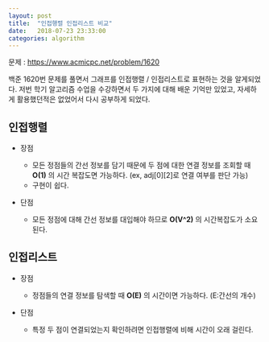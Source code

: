 ```yaml
---
layout: post
title:  "인접행렬 인접리스트 비교"
date:   2018-07-23 23:33:00
categories: algorithm
---
```


문제 : <https://www.acmicpc.net/problem/1620>

백준 1620번 문제를 풀면서 그래프를 인접행렬 / 인접리스트로 표현하는 것을 알게되었다. 저번 학기 알고리즘 수업을 수강하면서 두 가지에 대해 배운 기억만 있었고, 자세하게 활용했던적은 없었어서 다시 공부하게 되었다. 


인접행렬
-----
+ 장점
   + 모든 정점들의 간선 정보를 담기 때문에 두 점에 대한 연결 정보를 조회할 때 **O(1)** 의 시간 복잡도면 가능하다. (ex, adj[0][2]로 연결 여부를 판단 가능)
   + 구현이 쉽다.

+ 단점
    + 모든 정점에 대해 간선 정보를 대입해야 하므로 **O(V^2)** 의 시간복잡도가 소요된다.


인접리스트
----
+ 장점
   + 정점들의 연결 정보를 탐색할 때 **O(E)** 의 시간이면 가능하다. (E:간선의 개수)

+ 단점
    + 특정 두 점이 연결되었는지 확인하려면 인접행렬에 비해 시간이 오래 걸린다.
  
  
  
















